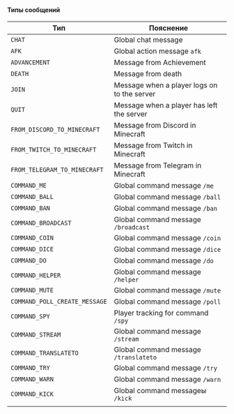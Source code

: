 #### Типы сообщений

| Тип                           | Пояснение                                    |
|-------------------------------|----------------------------------------------|
| `CHAT`                        | Global chat message                          |
| `AFK`                         | Global action message `afk`                  |
| `ADVANCEMENT `                | Message from Achievement                     |
| `DEATH`                       | Message from death                           |
| `JOIN`                        | Message when a player logs on to the server  |
| `QUIT`                        | Message when a player has left the server    |
| `FROM_DISCORD_TO_MINECRAFT`   | Message from Discord in Minecraft            |
| `FROM_TWITCH_TO_MINECRAFT`    | Message from Twitch in Minecraft             |
| `FROM_TELEGRAM_TO_MINECRAFT`  | Message from Telegram in Minecraft           |
| `COMMAND_ME`                  | Global command message `/me`                 |
| `COMMAND_BALL`                | Global command message `/ball`               |
| `COMMAND_BAN`                 | Global command message `/ban`                |
| `COMMAND_BROADCAST`           | Global command message `/broadcast`          |
| `COMMAND_COIN`                | Global command message `/coin`               |
| `COMMAND_DICE`                | Global command message `/dice`               |
| `COMMAND_DO`                  | Global command message `/do`                 |
| `COMMAND_HELPER`              | Global command message `/helper`             |
| `COMMAND_MUTE`                | Global command message `/mute`               |
| `COMMAND_POLL_CREATE_MESSAGE` | Global command message `/poll`               |
| `COMMAND_SPY`                 | Player tracking for command `/spy`           |
| `COMMAND_STREAM`              | Global command message `/stream`             |
| `COMMAND_TRANSLATETO`         | Global command message `/translateto`        |
| `COMMAND_TRY`                 | Global command message `/try`                |
| `COMMAND_WARN`                | Global command message `/warn`               |
| `COMMAND_KICK`                | Global command messageы `/kick`              |
|                               |                                              |
